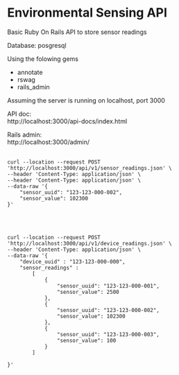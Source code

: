 # Environmental Sensing  API

Basic Ruby On Rails API to store sensor readings

Database: posgresql

Using the folowing gems
- annotate
- rswag
- rails_admin


Assuming the server is running on localhost, port 3000

API doc: 
<br> http://localhost:3000/api-docs/index.html

Rails admin: 
<br>http://localhost:3000/admin/
<br></br>
```
curl --location --request POST 'http://localhost:3000/api/v1/sensor_readings.json' \
--header 'Content-Type: application/json' \
--header 'Content-Type: application/json' \
--data-raw '{
    "sensor_uuid": "123-123-000-002",
    "sensor_value": 102300
}'
```
<br></br>
```
curl --location --request POST 'http://localhost:3000/api/v1/device_readings.json' \
--header 'Content-Type: application/json' \
--data-raw '{
	"device_uuid" : "123-123-000-000",
	"sensor_readings" :
		[
			{
				"sensor_uuid": "123-123-000-001",
    			"sensor_value": 2500
			},
			{
				"sensor_uuid": "123-123-000-002",
    			"sensor_value": 102300
			},
			{
				"sensor_uuid": "123-123-000-003",
    			"sensor_value": 100
			}
		]
    
}'
```